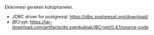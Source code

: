 Eklenmesi gereken kütüphaneler.
- JDBC driver for postgresql: https://jdbc.postgresql.org/download/
- jBCrypt: https://jar-download.com/artifacts/de.svenkubiak/jBCrypt/0.4.1/source-code
